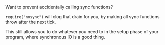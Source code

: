 Want to prevent accidentally calling sync functions?

`require("nosync")` will clog that drain for you, by making all sync
functions throw after the next tick.

This still allows you to do whatever you need to in the setup phase of
your program, where synchronous IO is a good thing.
